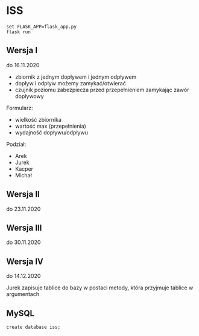 # ISS

```
set FLASK_APP=flask_app.py
flask run
```

## Wersja I

do 16.11.2020

* zbiornik z jednym dopływem i jednym odpływem
* dopływ i odpływ możemy zamykać/otwierać
* czujnik poziomu zabezpiecza przed przepełnieniem zamykając zawór dopływowy

Formularz:

* wielkość zbiornika
* wartość max (przepełnienia)
* wydajność dopływu/odpływu

Podział:

* Arek
* Jurek
* Kacper
* Michał

## Wersja II

do 23.11.2020

## Wersja III

do 30.11.2020

## Wersja IV

do 14.12.2020

Jurek zapisuje tablice do bazy w postaci metody, która przyjmuje tablice w argumentach

## MySQL

```
create database iss;
```
